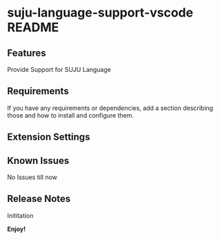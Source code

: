 # suju-language-support-vscode README


## Features

Provide Support for SUJU Language

## Requirements

If you have any requirements or dependencies, add a section describing those and how to install and configure them.

## Extension Settings


## Known Issues

No Issues till now

## Release Notes

Inititation

**Enjoy!**
